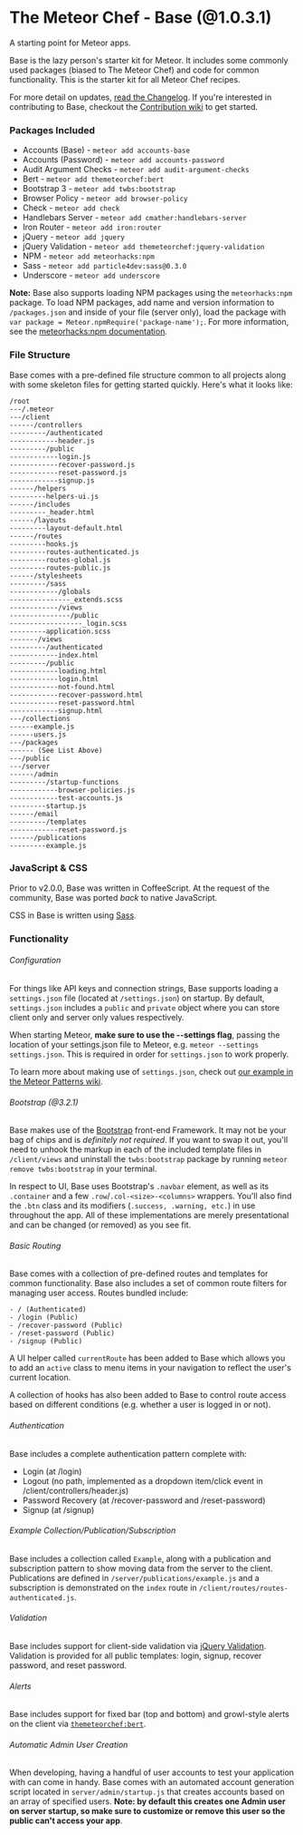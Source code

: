 # The Meteor Chef - Base (@1.0.3.1)
A starting point for Meteor apps.

Base is the lazy person's starter kit for Meteor. It includes some commonly used packages (biased to The Meteor Chef) and code for common functionality. This is the starter kit for all Meteor Chef recipes.

For more detail on updates, [read the Changelog](https://github.com/themeteorchef/base/wiki/Changelog). If you're interested in contributing to Base, checkout the [Contribution wiki](https://github.com/themeteorchef/base/wiki/Contributing-to-Base) to get started.

### Packages Included
- Accounts (Base) - `meteor add accounts-base`
- Accounts (Password) - `meteor add accounts-password`
- Audit Argument Checks - `meteor add audit-argument-checks`
- Bert - `meteor add themeteorchef:bert`
- Bootstrap 3 - `meteor add twbs:bootstrap`
- Browser Policy - `meteor add browser-policy`
- Check - `meteor add check`
- Handlebars Server - `meteor add cmather:handlebars-server`
- Iron Router - `meteor add iron:router`
- jQuery - `meteor add jquery`
- jQuery Validation - `meteor add themeteorchef:jquery-validation`
- NPM - `meteor add meteorhacks:npm`
- Sass - `meteor add particle4dev:sass@0.3.0`
- Underscore - `meteor add underscore`

**Note:** Base also supports loading NPM packages using the `meteorhacks:npm` package. To load NPM packages, add name and version information to `/packages.json` and inside of your file (server only), load the package with `var package = Meteor.npmRequire('package-name');`. For more information, see the [meteorhacks:npm documentation](https://github.com/meteorhacks/npm/).

### File Structure
Base comes with a pre-defined file structure common to all projects along with some skeleton files for getting started quickly. Here's what it looks like:

```
/root
---/.meteor
---/client
------/controllers
---------/authenticated
------------header.js
---------/public
------------login.js
------------recover-password.js
------------reset-password.js
------------signup.js
------/helpers
---------helpers-ui.js
------/includes
---------_header.html
------/layouts
---------layout-default.html
------/routes
---------hooks.js
---------routes-authenticated.js
---------routes-global.js
---------routes-public.js
------/stylesheets
---------/sass
------------/globals
---------------_extends.scss
------------/views
---------------/public
------------------_login.scss
---------application.scss
-------/views
---------/authenticated
------------index.html
---------/public
------------loading.html
------------login.html
------------not-found.html
------------recover-password.html
------------reset-password.html
------------signup.html
---/collections
------example.js
------users.js
---/packages
------ (See List Above)
---/public
---/server
------/admin
---------/startup-functions
------------browser-policies.js
------------test-accounts.js
---------startup.js
------/email
---------/templates
------------reset-password.js
------/publications
---------example.js
```

### JavaScript & CSS
Prior to v2.0.0, Base was written in CoffeeScript. At the request of the community, Base was ported _back_ to native JavaScript.

CSS in Base is written using [Sass](http://sass-lang.com).

### Functionality

###### Configuration
For things like API keys and connection strings, Base supports loading a `settings.json` file (located at `/settings.json`) on startup. By default, `settings.json` includes a `public` and `private` object where you can store client only and server only values respectively.

When starting Meteor, **make sure to use the --settings flag**, passing the location of your settings.json file to Meteor, e.g. `meteor --settings settings.json`. This is required in order for `settings.json` to work properly.

To learn more about making use of `settings.json`, check out [our example in the Meteor Patterns wiki](https://github.com/themeteorchef/base/wiki/Meteor-Patterns#9-configuration).

###### Bootstrap (@3.2.1)
Base makes use of the [Bootstrap](http://getbootstrap.com) front-end Framework. It may not be your bag of chips and is *definitely not required*. If you want to swap it out, you'll need to unhook the markup in each of the included template files in `/client/views` and uninstall the `twbs:bootstrap` package by running `meteor remove twbs:bootstrap` in your terminal.

In respect to UI, Base uses Bootstrap's `.navbar` element, as well as its `.container` and a few `.row`/`.col-<size>-<columns>` wrappers. You'll also find the `.btn` class and its modifiers (`.success, .warning, etc.`) in use throughout the app. All of these implementations are merely presentational and can be changed (or removed) as you see fit.

###### Basic Routing
Base comes with a collection of pre-defined routes and templates for common functionality. Base also includes a set of common route filters for managing user access. Routes bundled include:

```
- / (Authenticated)
- /login (Public)
- /recover-password (Public)
- /reset-password (Public)
- /signup (Public)
```

A UI helper called `currentRoute` has been added to Base which allows you to add an `active` class to menu items in your navigation to reflect the user's current location.

A collection of hooks has also been added to Base to control route access based on different conditions (e.g. whether a user is logged in or not).

###### Authentication
Base includes a complete authentication pattern complete with:

- Login (at /login)
- Logout (no path, implemented as a dropdown item/click event in /client/controllers/header.js)
- Password Recovery (at /recover-password and /reset-password)
- Signup (at /signup)

###### Example Collection/Publication/Subscription
Base includes a collection called `Example`, along with a publication and subscription pattern to show moving data from the server to the client. Publications are defined in `/server/publications/example.js` and a subscription is demonstrated on the `index` route in `/client/routes/routes-authenticated.js`.

###### Validation
Base includes support for client-side validation via [jQuery Validation](http://jqueryvalidation.org). Validation is provided for all public templates: login, signup, recover password, and reset password.

###### Alerts
Base includes support for fixed bar (top and bottom) and growl-style alerts on the client via [`themeteorchef:bert`](https://atmospherejs.com/themeteorchef/bert).

###### Automatic Admin User Creation
When developing, having a handful of user accounts to test your application with can come in handy. Base comes with an automated account generation script located in `server/admin/startup.js` that creates accounts based on an array of specified users. **Note: by default this creates one Admin user on server startup, so make sure to customize or remove this user so the public can't access your app**.

